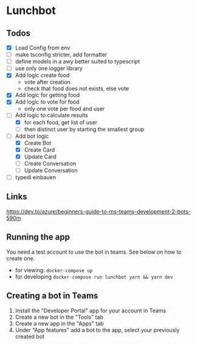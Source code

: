 # Lunchbot

## Todos

- [x] Load Config from env
- [ ] make tsconfig stricter, add formatter
- [ ] define models in a awy better suited to typescript
- [ ] use only one logger library
- [x] Add logic create food
    - vote after creation
    - check that food does not exists, else vote
- [x] Add logic for getting food
- [x] Add logic to vote for food
    - only one vote per food and user
- [ ] Add logic to calculate results
    - [x] for each food, get list of user
    - [ ] then distinct user by starting the smallest group
- [ ] Add bot logic
  - [x] Create Bot
  - [x] Create Card
  - [x] Update Card
  - [ ] Create Conversation
  - [ ] Update Conversation
- [ ] typedi einbauen

## Links
https://dev.to/azure/beginners-guide-to-ms-teams-development-2-bots-590m

## Running the app

You need a test account to use the bot in teams. See below on how to create one.

- for viewing: `docker-compose up`
- for developing `docker-compose run lunchbot yarn && yarn dev`

## Creating a bot in Teams

1. Install the "Developer Portal" app for your account in Teams
2. Create a new bot in the "Tools" tab
3. Create a new app in the "Apps" tab
4. Under "App features" add a bot to the app, select your previously created bot
